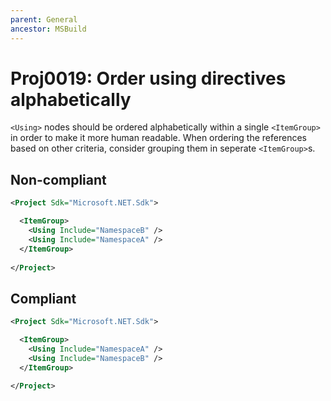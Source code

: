 ```yaml
---
parent: General
ancestor: MSBuild
---
```


# Proj0019: Order using directives alphabetically
`<Using>` nodes should be ordered alphabetically within a single `<ItemGroup>`
in order to make it more human readable. When ordering the references based on
other criteria, consider grouping them in seperate `<ItemGroup>`s.

## Non-compliant
``` xml
<Project Sdk="Microsoft.NET.Sdk">

  <ItemGroup>
    <Using Include="NamespaceB" />
    <Using Include="NamespaceA" />
  </ItemGroup>
  
</Project>
```

## Compliant
``` xml
<Project Sdk="Microsoft.NET.Sdk">

  <ItemGroup>
    <Using Include="NamespaceA" />
    <Using Include="NamespaceB" />
  </ItemGroup>
  
</Project>
```
